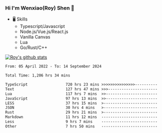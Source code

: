 ### Hi I'm Wenxiao(Roy) Shen 👋
- 🖥 Skills
  - Typescript/Javascript
  - Node.js/Vue.js/React.js
  - Vanilla Canvas
  - Lua
  - Go/Rust/C++

[![Roy's github stats](https://github-readme-stats.vercel.app/api?username=RoyShen12&show_icons=true&theme=radical&hide=prs,contribs)](https://github.com/anuraghazra/github-readme-stats)
<!--START_SECTION:waka-->

```txt
From: 05 April 2022 - To: 14 September 2024

Total Time: 1,206 hrs 34 mins

TypeScript                 720 hrs 23 mins >>>>>>>>>>>>>>>----------   59.32 %
Text                       127 hrs 47 mins >>>----------------------   10.52 %
Lua                        117 hrs 7 mins  >>-----------------------   09.64 %
JavaScript                 97 hrs 13 mins  >>-----------------------   08.01 %
LESS                       37 hrs 15 mins  >------------------------   03.07 %
JSON                       30 hrs 4 mins   >------------------------   02.48 %
Rust                       29 hrs 21 mins  >------------------------   02.42 %
Markdown                   11 hrs 12 mins  -------------------------   00.92 %
Less                       9 hrs 7 mins    -------------------------   00.75 %
Other                      7 hrs 50 mins   -------------------------   00.65 %
```

<!--END_SECTION:waka-->
